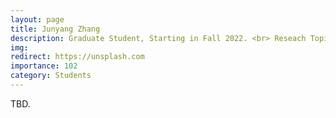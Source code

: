 ```yaml
---
layout: page
title: Junyang Zhang
description: Graduate Student, Starting in Fall 2022. <br> Reseach Topic&#58; Deep Sparse Learning.
img:
redirect: https://unsplash.com
importance: 102
category: Students
---
```


TBD.
